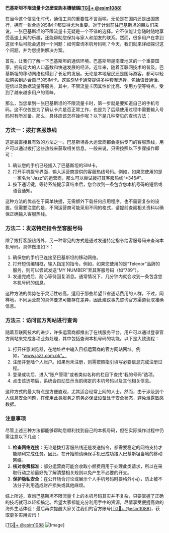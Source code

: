 **巴基斯坦不限流量卡怎麽查詢本機號碼[[TG💪+ @esim1088](https://t.me/s/esim1088)]**

在当今这个信息化时代，通信工具的重要性不言而喻。无论是在国内还是出国旅行，拥有一张合适的SIM卡都显得尤为重要。对于计划前往巴基斯坦的朋友们来说，一张巴基斯坦的不限流量卡无疑是一个不错的选择。它不仅能让您随时随地享受高速上网的乐趣，还能帮助您保持与家人和朋友的联系。然而，很多用户在拿到这张卡后可能会遇到一个问题：如何查询本机号码呢？今天，我们就来详细探讨这个问题，并为您提供解决方案。

首先，让我们了解一下巴基斯坦的通信环境。巴基斯坦是南亚地区的一个重要国家，拥有庞大的人口基数和快速发展的经济。近年来，随着互联网技术的普及，巴基斯坦的移动网络也得到了长足的发展。无论是本地居民还是国际游客，都可以轻松购买到适合自己的SIM卡。这些SIM卡通常提供多种套餐选择，包括语音通话、短信以及数据流量等服务。其中，不限流量卡因其性价比高、使用方便等特点，受到了越来越多用户的青睐。

那么，当您拿到一张巴基斯坦的不限流量卡时，第一步就是要知道自己的手机号码。这不仅仅是为了确认卡片是否正常工作，也是为了后续使用过程中需要输入号码时有所准备。那么，具体应该怎样操作呢？以下是几种常见的查询方法：

### 方法一：拨打客服热线

这是最直接且有效的方法之一。巴基斯坦各大运营商都会提供专门的客服热线，用户可以通过拨打这些热线来获取相关信息。一般来说，只需按照以下步骤操作即可：

1. 确认您的手机已经插入了巴基斯坦的SIM卡。
2. 打开手机拨号界面，输入运营商提供的客服热线号码。例如，如果您使用的是一家名为“Jazz”的运营商，那么可以尝试拨打其客服热线“*345#”。
3. 按下通话键，等待系统提示音结束后，您会收到一条包含您本机号码的短信或语音通知。

这种方法的优点在于简单快捷，无需额外下载任何应用程序，也不需要复杂的设置。但需要注意的是，不同运营商可能采用不同的格式，请提前查阅相关资料以确保正确输入客服热线。

### 方法二：发送特定指令至客服号码

除了拨打客服热线外，另一种常见的方式是通过发送特定指令给客服号码来查询本机号码。具体做法如下：

1. 确保您的手机已连接至巴基斯坦的移动网络。
2. 打开短信编辑框，输入指定的指令。例如，如果您使用的是“Telenor”品牌的服务，则可以尝试发送“MY NUMBER”至其客服号码（如“789”）。
3. 发送完成后，耐心等待回复消息。通常情况下，几分钟内就会收到一条包含您本机号码的信息。

这种方法的优势在于灵活性较高，适用于那些希望节省通话费用的人群。不过，同样地，不同运营商的具体要求可能存在差异，因此建议事先咨询官方渠道获取准确信息。

### 方法三：访问官方网站进行查询

随着互联网技术的进步，许多运营商都推出了在线服务平台，用户可以通过登录官方网站来完成各项业务处理，其中包括查询本机号码的功能。以下是大致流程：

1. 打开任意浏览器，在地址栏中输入目标运营商的官方网站网址。例如，“www.jazz.com.pk”。
2. 注册并登陆个人账户。如果尚未注册，则需按照指引填写必要信息完成注册过程。
3. 登录成功后，进入“账户管理”或者类似名称的栏目下查找“我的号码”选项。
4. 点击该选项后，系统会自动显示当前绑定的本机号码以及其他相关信息。

这种方式的最大特点是方便直观，尤其适合经常上网的人士。然而，由于涉及到个人信息安全问题，在使用此类服务之前务必保证设备处于安全状态，避免泄露敏感数据。

### 注意事项

尽管上述三种方法都能够帮助您顺利找到自己的本机号码，但在实际操作过程中仍需注意以下几点：

1. **检查网络连接**：无论是拨打客服热线还是发送指令，都需要稳定的网络支持才能顺利完成任务。因此，在开始前请确保手机已成功接入巴基斯坦当地的移动网络。
2. **核对收费标准**：部分运营商可能会收取小额费用用于处理此类请求，所以在采取行动之前最好先了解清楚相关规则以免产生不必要的开支。
3. **保护隐私安全**：在公开场合讨论或展示个人手机号码时要格外小心，防止被不法分子利用造成财产损失或其他麻烦。

综上所述，查询巴基斯坦不限流量卡上的本机号码其实并不复杂，只要掌握了正确的技巧就可以轻松搞定。希望大家都能充分利用手中的资源，尽情享受便捷高效的海外生活体验！最后再次提醒大家关注我们的官方账号[[TG💪+ @esim1088](https://t.me/s/esim1088)]，获取更多实用资讯！

[[TG💪+ @esim1088](https://t.me/s/esim1088) ![Image](https://i.postimg.cc/4NQfJmqS/Snipaste-2025-05-13-00-14-12.png)]
